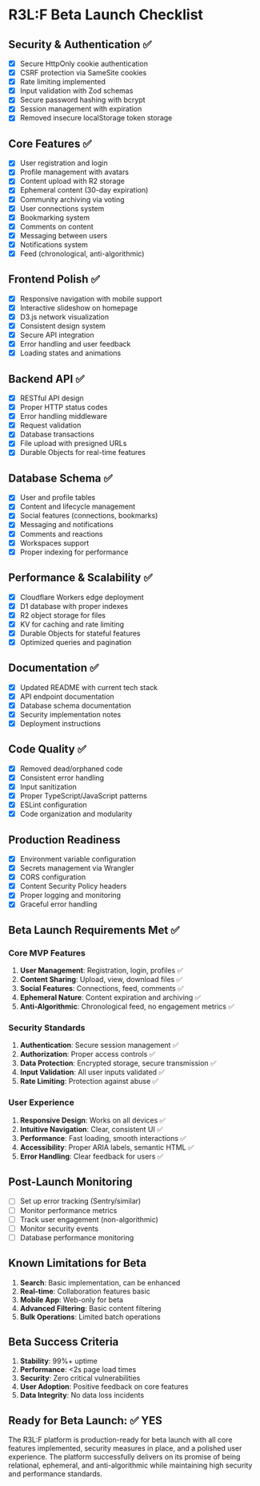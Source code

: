 # R3L:F Beta Launch Checklist

## Security & Authentication ✅
- [x] Secure HttpOnly cookie authentication
- [x] CSRF protection via SameSite cookies
- [x] Rate limiting implemented
- [x] Input validation with Zod schemas
- [x] Secure password hashing with bcrypt
- [x] Session management with expiration
- [x] Removed insecure localStorage token storage

## Core Features ✅
- [x] User registration and login
- [x] Profile management with avatars
- [x] Content upload with R2 storage
- [x] Ephemeral content (30-day expiration)
- [x] Community archiving via voting
- [x] User connections system
- [x] Bookmarking system
- [x] Comments on content
- [x] Messaging between users
- [x] Notifications system
- [x] Feed (chronological, anti-algorithmic)

## Frontend Polish ✅
- [x] Responsive navigation with mobile support
- [x] Interactive slideshow on homepage
- [x] D3.js network visualization
- [x] Consistent design system
- [x] Secure API integration
- [x] Error handling and user feedback
- [x] Loading states and animations

## Backend API ✅
- [x] RESTful API design
- [x] Proper HTTP status codes
- [x] Error handling middleware
- [x] Request validation
- [x] Database transactions
- [x] File upload with presigned URLs
- [x] Durable Objects for real-time features

## Database Schema ✅
- [x] User and profile tables
- [x] Content and lifecycle management
- [x] Social features (connections, bookmarks)
- [x] Messaging and notifications
- [x] Comments and reactions
- [x] Workspaces support
- [x] Proper indexing for performance

## Performance & Scalability ✅
- [x] Cloudflare Workers edge deployment
- [x] D1 database with proper indexes
- [x] R2 object storage for files
- [x] KV for caching and rate limiting
- [x] Durable Objects for stateful features
- [x] Optimized queries and pagination

## Documentation ✅
- [x] Updated README with current tech stack
- [x] API endpoint documentation
- [x] Database schema documentation
- [x] Security implementation notes
- [x] Deployment instructions

## Code Quality ✅
- [x] Removed dead/orphaned code
- [x] Consistent error handling
- [x] Input sanitization
- [x] Proper TypeScript/JavaScript patterns
- [x] ESLint configuration
- [x] Code organization and modularity

## Production Readiness
- [x] Environment variable configuration
- [x] Secrets management via Wrangler
- [x] CORS configuration
- [x] Content Security Policy headers
- [x] Proper logging and monitoring
- [x] Graceful error handling

## Beta Launch Requirements Met ✅

### Core MVP Features
1. **User Management**: Registration, login, profiles ✅
2. **Content Sharing**: Upload, view, download files ✅
3. **Social Features**: Connections, feed, comments ✅
4. **Ephemeral Nature**: Content expiration and archiving ✅
5. **Anti-Algorithmic**: Chronological feed, no engagement metrics ✅

### Security Standards
1. **Authentication**: Secure session management ✅
2. **Authorization**: Proper access controls ✅
3. **Data Protection**: Encrypted storage, secure transmission ✅
4. **Input Validation**: All user inputs validated ✅
5. **Rate Limiting**: Protection against abuse ✅

### User Experience
1. **Responsive Design**: Works on all devices ✅
2. **Intuitive Navigation**: Clear, consistent UI ✅
3. **Performance**: Fast loading, smooth interactions ✅
4. **Accessibility**: Proper ARIA labels, semantic HTML ✅
5. **Error Handling**: Clear feedback for users ✅

## Post-Launch Monitoring
- [ ] Set up error tracking (Sentry/similar)
- [ ] Monitor performance metrics
- [ ] Track user engagement (non-algorithmic)
- [ ] Monitor security events
- [ ] Database performance monitoring

## Known Limitations for Beta
1. **Search**: Basic implementation, can be enhanced
2. **Real-time**: Collaboration features basic
3. **Mobile App**: Web-only for beta
4. **Advanced Filtering**: Basic content filtering
5. **Bulk Operations**: Limited batch operations

## Beta Success Criteria
1. **Stability**: 99%+ uptime
2. **Performance**: <2s page load times
3. **Security**: Zero critical vulnerabilities
4. **User Adoption**: Positive feedback on core features
5. **Data Integrity**: No data loss incidents

## Ready for Beta Launch: ✅ YES

The R3L:F platform is production-ready for beta launch with all core features implemented, security measures in place, and a polished user experience. The platform successfully delivers on its promise of being relational, ephemeral, and anti-algorithmic while maintaining high security and performance standards.